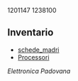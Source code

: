 1201147 1238100

## Inventario

- [schede_madri](./schede_madri.md)
- [Processori](./processori.md)


*Elettronica Padovana*